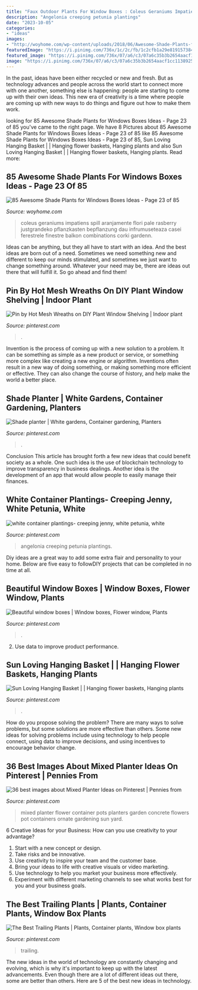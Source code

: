 ```yaml
---
title: "Faux Outdoor Plants For Window Boxes : Coleus Geraniums Impatiens Spill Aranjamente Flori Pale Rasberry Justgrandeko Pflanzkasten Bepflanzung Dau Infrumuseteaza Casei Ferestrele Finestre Balkon Combinations Corki Gardenn"
description: "Angelonia creeping petunia plantings"
date: "2023-10-05"
categories:
- "ideas"
images:
- "http://woyhome.com/wp-content/uploads/2018/06/Awesome-Shade-Plants-for-Windows-Boxes-Ideas-63.jpg"
featuredImage: "https://i.pinimg.com/736x/1c/2c/fb/1c2cfb1a29e8191573844171676b3dfe--hanging-baskets-galleries.jpg"
featured_image: "https://i.pinimg.com/736x/07/a6/c3/07a6c35b3b2654aacf1cc1138925b00f--planters-flowers-white-gardens.jpg"
image: "https://i.pinimg.com/736x/07/a6/c3/07a6c35b3b2654aacf1cc1138925b00f--planters-flowers-white-gardens.jpg"
---
```



In the past, ideas have been either recycled or new and fresh. But as technology advances and people across the world start to connect more with one another, something else is happening: people are starting to come up with their own ideas. This new era of creativity is a time where people are coming up with new ways to do things and figure out how to make them work.

	

		
looking for 85 Awesome Shade Plants for Windows Boxes Ideas - Page 23 of 85 you've came to the right page. We have 8 Pictures about 85 Awesome Shade Plants for Windows Boxes Ideas - Page 23 of 85 like 85 Awesome Shade Plants for Windows Boxes Ideas - Page 23 of 85, Sun Loving Hanging Basket | | Hanging flower baskets, Hanging plants and also Sun Loving Hanging Basket | | Hanging flower baskets, Hanging plants. Read more:
		
    
## 85 Awesome Shade Plants For Windows Boxes Ideas - Page 23 Of 85

<img loading=lazy src="http://woyhome.com/wp-content/uploads/2018/06/Awesome-Shade-Plants-for-Windows-Boxes-Ideas-63.jpg" onerror="this.onerror=null;this.src='https://tse2.mm.bing.net/th?id=OIP.DJfzT859lcn5RSoTcEwCxwHaNA&amp;pid=15.1';" alt="85 Awesome Shade Plants for Windows Boxes Ideas - Page 23 of 85">

_Source: woyhome.com_

>coleus geraniums impatiens spill aranjamente flori pale rasberry justgrandeko pflanzkasten bepflanzung dau infrumuseteaza casei ferestrele finestre balkon combinations corki gardenn. 

	

Ideas can be anything, but they all have to start with an idea. And the best ideas are born out of a need. Sometimes we need something new and different to keep our minds stimulated, and sometimes we just want to change something around. Whatever your need may be, there are ideas out there that will fulfill it. So go ahead and find them!

    
## Pin By Hot Mesh Wreaths On DIY Plant Window Shelving | Indoor Plant

<img loading=lazy src="https://i.pinimg.com/originals/cb/5f/2f/cb5f2fd20738fb9a8192fdabb7046918.jpg" onerror="this.onerror=null;this.src='https://tse3.mm.bing.net/th?id=OIP.H45_IbqDuRjoVKNeNXzq4gHaLG&amp;pid=15.1';" alt="Pin by Hot Mesh Wreaths on DIY Plant Window Shelving | Indoor plant">

_Source: pinterest.com_

>. 

	

Invention is the process of coming up with a new solution to a problem. It can be something as simple as a new product or service, or something more complex like creating a new engine or algorithm. Inventions often result in a new way of doing something, or making something more efficient or effective. They can also change the course of history, and help make the world a better place.

    
## Shade Planter | White Gardens, Container Gardening, Planters

<img loading=lazy src="https://i.pinimg.com/736x/07/a6/c3/07a6c35b3b2654aacf1cc1138925b00f--planters-flowers-white-gardens.jpg" onerror="this.onerror=null;this.src='https://tse4.mm.bing.net/th?id=OIP.pny-bfqp1DSkMVvFA3QbmgEsEU&amp;pid=15.1';" alt="Shade planter | White gardens, Container gardening, Planters">

_Source: pinterest.com_

>. 

	

Conclusion
This article has brought forth a few new ideas that could benefit society as a whole. One such idea is the use of blockchain technology to improve transparency in business dealings. Another idea is the development of an app that would allow people to easily manage their finances.

    
## White Container Plantings- Creeping Jenny, White Petunia, White

<img loading=lazy src="https://i.pinimg.com/736x/bb/4b/66/bb4b66630189a6e9217a7e3a2459da18.jpg" onerror="this.onerror=null;this.src='https://tse2.mm.bing.net/th?id=OIP.f6IYMsy9aNw1K93ArD1h-QHaLD&amp;pid=15.1';" alt="white container plantings- creeping jenny, white petunia, white">

_Source: pinterest.com_

>angelonia creeping petunia plantings. 

	

Diy ideas are a great way to add some extra flair and personality to your home. Below are five easy to followDIY projects that can be completed in no time at all.

    
## Beautiful Window Boxes | Window Boxes, Flower Window, Plants

<img loading=lazy src="https://i.pinimg.com/originals/4b/77/03/4b7703cd222aa03f385b958e784e174d.jpg" onerror="this.onerror=null;this.src='https://tse4.mm.bing.net/th?id=OIP.gJKEjhOFX-w8MiRbhtQCCAHaJ4&amp;pid=15.1';" alt="Beautiful window boxes | Window boxes, Flower window, Plants">

_Source: pinterest.com_

>. 

	

2. Use data to improve product performance.

    
## Sun Loving Hanging Basket | | Hanging Flower Baskets, Hanging Plants

<img loading=lazy src="https://i.pinimg.com/736x/1c/2c/fb/1c2cfb1a29e8191573844171676b3dfe--hanging-baskets-galleries.jpg" onerror="this.onerror=null;this.src='https://tse3.mm.bing.net/th?id=OIP.4oNAJ4s-rEdPMnUYqlw_0wHaFj&amp;pid=15.1';" alt="Sun Loving Hanging Basket | | Hanging flower baskets, Hanging plants">

_Source: pinterest.com_

>. 

	

How do you propose solving the problem?
There are many ways to solve problems, but some solutions are more effective than others. Some new ideas for solving problems include using technology to help people connect, using data to improve decisions, and using incentives to encourage behavior change.

    
## 36 Best Images About Mixed Planter Ideas On Pinterest | Pennies From

<img loading=lazy src="https://s-media-cache-ak0.pinimg.com/736x/9e/99/e6/9e99e60174ddfbd2b75c8890a1d8aa53.jpg" onerror="this.onerror=null;this.src='https://tse2.mm.bing.net/th?id=OIP.wVyj0C0xinoMAR07e5ZxLgHaLF&amp;pid=15.1';" alt="36 best images about Mixed Planter Ideas on Pinterest | Pennies from">

_Source: pinterest.com_

>mixed planter flower container pots planters garden concrete flowers pot containers ornate gardening sun yard. 

	

6 Creative Ideas for your Business: How can you use creativity to your advantage?
1. Start with a new concept or design.
2. Take risks and be innovative.
3. Use creativity to inspire your team and the customer base. 
4. Bring your ideas to life with creative visuals or video marketing. 
5. Use technology to help you market your business more effectively. 
6. Experiment with different marketing channels to see what works best for you and your business goals.

    
## The Best Trailing Plants | Plants, Container Plants, Window Box Plants

<img loading=lazy src="https://i.pinimg.com/736x/82/76/53/827653445f404a68130a9dd64108fff1.jpg" onerror="this.onerror=null;this.src='https://tse3.mm.bing.net/th?id=OIP.Q8XFSl71D_1QQyEo-hSAGwHaE9&amp;pid=15.1';" alt="The Best Trailing Plants | Plants, Container plants, Window box plants">

_Source: pinterest.com_

>trailing. 

	

The new ideas in the world of technology are constantly changing and evolving, which is why it's important to keep up with the latest advancements. Even though there are a lot of different ideas out there, some are better than others. Here are 5 of the best new ideas in technology.

